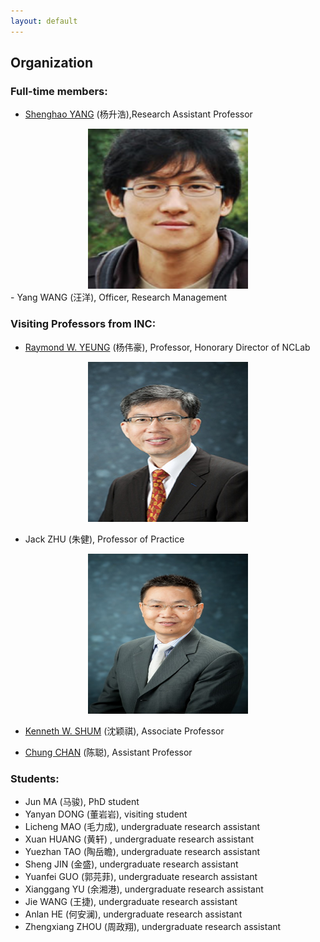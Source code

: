 ```yaml
---
layout: default
---
```


## Organization

### Full-time members:

- [Shenghao YANG](https://shhyang.github.io/) (杨升浩),Research Assistant Professor  

<center>
<img src="http://github.com/shhyang/nclab/raw/master/people/photos/qqtu_pian_20170113145501_0.png" width=256 height=256 />
</center>
- Yang WANG (汪洋), Officer, Research Management

### Visiting Professors from INC:

- [Raymond W. YEUNG](https://www.ie.cuhk.edu.hk/people/raymond.shtml) (杨伟豪), Professor, Honorary Director of NCLab  
<center>
<img src="http://github.com/shhyang/nclab/raw/master/people/photos/WechatIMG30.jpeg" width=256 height=256 />
</center>

- Jack ZHU (朱健), Professor of Practice  
<center>
<img src="http://github.com/shhyang/nclab/raw/master/people/photos/image4.jpeg" width=256 height=256 />
</center>

- [Kenneth W. SHUM](http://www.ie.cuhk.edu.hk/people/wkshum.shtml) (沈颖祺), Associate Professor

- [Chung CHAN](http://home.ie.cuhk.edu.hk/~cchan/) (陈聪), Assistant Professor




### Students:

- Jun MA (马骏), PhD student
- Yanyan DONG (董岩岩), visiting student
- Licheng MAO (毛力成), undergraduate research assistant
- Xuan HUANG (黄轩) , undergraduate research assistant
- Yuezhan TAO (陶岳瞻), undergraduate research assistant
- Sheng JIN (金盛), undergraduate research assistant
- Yuanfei GUO (郭芫菲), undergraduate research assistant
- Xianggang YU (余湘港), undergraduate research assistant
- Jie WANG (王捷), undergraduate research assistant
- Anlan HE (何安澜), undergraduate research assistant
- Zhengxiang ZHOU (周政翔), undergraduate research assistant
